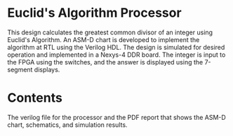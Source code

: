 # Euclid's Algorithm Processor
This design calculates the greatest common divisor of an integer using Euclid's Algorithm. An ASM-D chart is developed to implement the algorithm at RTL using the Verilog HDL.
The design is simulated for desired operation and implemented in a Nexys-4 DDR board. The integer is input to the FPGA using the switches, and the answer is displayed using the 7-segment displays.

# Contents
The verilog file for the processor and the PDF report that shows the ASM-D chart, schematics, and simulation results.
